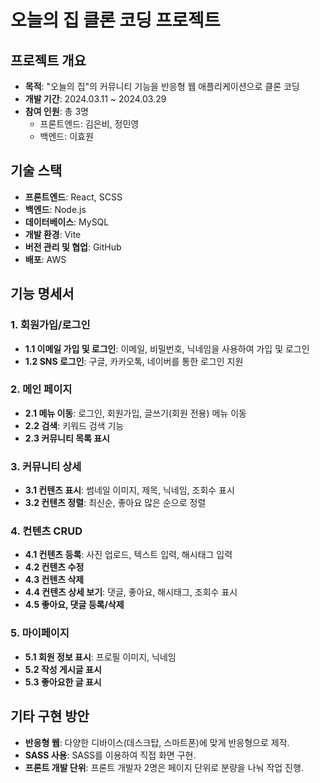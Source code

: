 # 오늘의 집 클론 코딩 프로젝트

## 프로젝트 개요

- **목적**: "오늘의 집"의 커뮤니티 기능을 반응형 웹 애플리케이션으로 클론 코딩
- **개발 기간**: 2024.03.11 ~ 2024.03.29
- **참여 인원**: 총 3명
  - 프론트엔드: 김은비, 정민영
  - 백엔드: 이효원

## 기술 스택

- **프론트엔드**: React, SCSS
- **백엔드**: Node.js
- **데이터베이스**: MySQL
- **개발 환경**: Vite
- **버전 관리 및 협업**: GitHub
- **배포**: AWS

## 기능 명세서

### 1. 회원가입/로그인

- **1.1 이메일 가입 및 로그인**: 이메일, 비밀번호, 닉네임을 사용하여 가입 및 로그인
- **1.2 SNS 로그인**: 구글, 카카오톡, 네이버를 통한 로그인 지원

### 2. 메인 페이지

- **2.1 메뉴 이동**: 로그인, 회원가입, 글쓰기(회원 전용) 메뉴 이동
- **2.2 검색**: 키워드 검색 기능
- **2.3 커뮤니티 목록 표시**

### 3. 커뮤니티 상세

- **3.1 컨텐츠 표시**: 썸네일 이미지, 제목, 닉네임, 조회수 표시
- **3.2 컨텐츠 정렬**: 최신순, 좋아요 많은 순으로 정렬

### 4. 컨텐츠 CRUD

- **4.1 컨텐츠 등록**: 사진 업로드, 텍스트 입력, 해시태그 입력
- **4.2 컨텐츠 수정**
- **4.3 컨텐츠 삭제**
- **4.4 컨텐츠 상세 보기**: 댓글, 좋아요, 해시태그, 조회수 표시
- **4.5 좋아요, 댓글 등록/삭제**

### 5. 마이페이지

- **5.1 회원 정보 표시**: 프로필 이미지, 닉네임
- **5.2 작성 게시글 표시**
- **5.3 좋아요한 글 표시**

## 기타 구현 방안

- **반응형 웹**: 다양한 디바이스(데스크탑, 스마트폰)에 맞게 반응형으로 제작.
- **SASS 사용**: SASS를 이용하여 직접 화면 구현.
- **프론트 개발 단위**: 프론트 개발자 2명은 페이지 단위로 분량을 나눠 작업 진행.
